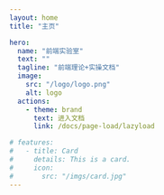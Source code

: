 ```yaml
---
layout: home
title: "主页"

hero:
  name: "前端实验室"
  text: ""
  tagline: "前端理论+实操文档"
  image:
    src: "/logo/logo.png"
    alt: logo
  actions:
    - theme: brand
      text: 进入文档
      link: /docs/page-load/lazyload

# features:
#   - title: Card
#     details: This is a card.
#     icon:
#       src: "/imgs/card.jpg"
---
```

